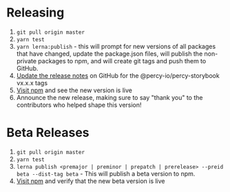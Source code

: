 # Releasing

1. `git pull origin master`
1. `yarn test`
1. `yarn lerna:publish` - this will prompt for new versions of all packages that have changed, update the package.json files, will publish the non-private packages to npm, and will create git tags and push them to GitHub.
1. [Update the release notes](https://github.com/percy/percy-storybook/releases) on GitHub for the @percy-io/percy-storybook vx.x.x tags
1. [Visit npm](https://www.npmjs.com/package/@percy-io/percy-storybook) and see the new version is live
1. Announce the new release,
   making sure to say "thank you" to the contributors
   who helped shape this version!

# Beta Releases

1. `git pull origin master`
1. `yarn test`
1. `lerna publish <premajor | preminor | prepatch | prerelease> --preid beta --dist-tag beta` - This will publish a beta version to npm.
1. [Visit npm](https://www.npmjs.com/package/@percy-io/percy-storybook) and verify that the new beta version is live